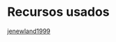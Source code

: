 

# Recursos usados
[jenewland1999](https://github.com/jenewland1999/dvd-player-screensaver/tree/master)